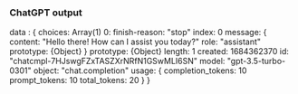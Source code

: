 ### ChatGPT output

data : {
choices: Array(1)
0: finish-reason: "stop"
index: 0
message: {
content: "Hello there! How can I assist you today?"
role: "assistant"
prototype: {Object}
}
prototype: {Object}
length: 1
created: 1684362370
id: "chatcmpl-7HJswgFZxTASZXrNRfN1GSwMLI6SN"
model: "gpt-3.5-turbo-0301"
object: "chat.completion"
usage: {
completion_tokens: 10
prompt_tokens: 10
total_tokens: 20
}
}
